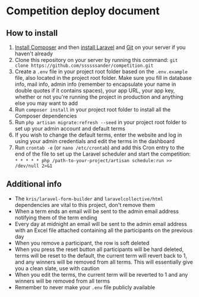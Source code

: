 # Competition deploy document

## How to install
1. [Install Composer](https://getcomposer.org/download/) and then [install Laravel](https://laravel.com/docs/5.5/installation) and [Git](https://git-scm.com/book/en/v2/Getting-Started-Installing-Git) on your server if you haven't already
2. Clone this repository on your server by running this command: `git clone https://github.com/ssssssander/competition.git`
3. Create a `.env` file in your project root folder based on the `.env.example` file, also located in the project root folder. Make sure you fill in database info, mail info, admin info (remember to encapsulate your name in double quotes if it contains spaces), your app URL, your app key, whether or not you're running the project in production and anything else you may want to add
4. Run `composer install` in your project root folder to install all the Composer dependencies
5. Run `php artisan migrate:refresh --seed` in your project root folder to set up your admin account and default terms
6. If you wish to change the default terms, enter the website and log in using your admin credentials and edit the terms in the dashboard
7. Run `crontab -e` (or `nano /etc/crontab`) and add this Cron entry to the end of the file to set up the Laravel scheduler and start the competition: `* * * * * php /path-to-your-project/artisan schedule:run >> /dev/null 2>&1`

## Additional info
- The `kris/laravel-form-builder` and `laravelcollective/html` dependencies are vital to this project, don't remove them
- When a term ends an email will be sent to the admin email address notifying them of the term ending
- Every day at midnight an email will be sent to the admin email address with an Excel file attached containing all the participants on the previous day
- When you remove a participant, the row is soft deleted
- When you press the reset button all participants will be hard deleted, terms will be reset to the default, the current term will revert back to 1, and any winners will be removed from all terms. This will essentially give you a clean slate, use with caution
- When you edit the terms, the current term will be reverted to 1 and any winners will be removed from all terms
- Remember to never make your `.env` file publicly available
